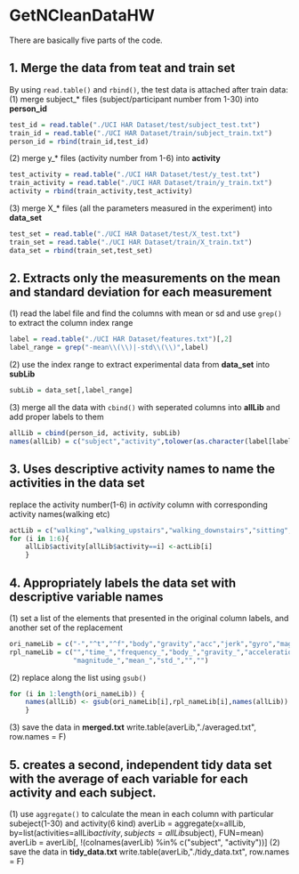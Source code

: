 # GetNCleanDataHW
There are basically five parts of the code.

## 1. Merge the data from teat and train set
By using `read.table()` and `rbind()`, the test data is attached after train data: 
(1) merge subject_* files (subject/participant number from 1-30) into **person_id**
```r
test_id = read.table("./UCI HAR Dataset/test/subject_test.txt")
train_id = read.table("./UCI HAR Dataset/train/subject_train.txt")
person_id = rbind(train_id,test_id)
```
(2) merge y_* files (activity number from 1-6) into **activity**
```r
test_activity = read.table("./UCI HAR Dataset/test/y_test.txt")
train_activity = read.table("./UCI HAR Dataset/train/y_train.txt")
activity = rbind(train_activity,test_activity)
```
(3) merge X_* files (all the parameters measured in the experiment) into **data_set** 
```r
test_set = read.table("./UCI HAR Dataset/test/X_test.txt")
train_set = read.table("./UCI HAR Dataset/train/X_train.txt")
data_set = rbind(train_set,test_set)
```
## 2. Extracts only the measurements on the mean and standard deviation for each measurement
(1) read the label file and find the columns with mean or sd and use `grep()` to extract the column index range
```r
label = read.table("./UCI HAR Dataset/features.txt")[,2]
label_range = grep("-mean\\(\\)|-std\\(\\)",label)
```
(2) use the index range to extract experimental data from **data_set** into **subLib**
```r
subLib = data_set[,label_range]
```
(3) merge all the data with `cbind()` with seperated columns into **allLib** and add proper labels to them
```r
allLib = cbind(person_id, activity, subLib)
names(allLib) = c("subject","activity",tolower(as.character(label[label_range])))
```
## 3. Uses descriptive activity names to name the activities in the data set
replace the activity number(1-6) in *activity* column with corresponding activity names(walking etc)
```r
actLib = c("walking","walking_upstairs","walking_downstairs","sitting","standing","laying")
for (i in 1:6){
    allLib$activity[allLib$activity==i] <-actLib[i]
    }
```
## 4. Appropriately labels the data set with descriptive variable names 
(1) set a list of the elements that presented in the original column labels, and another set of the replacement
```r
ori_nameLib = c("-","^t","^f","body","gravity","acc","jerk","gyro","mag","mean","std","\\(|\\)","\\_$")
rpl_nameLib = c("","time_","frequency_","body_","gravity_","acceleration_","jerk_","gyroscope_",
                "magnitude_","mean_","std_","","")
```
(2) replace along the list using `gsub()`
```r
for (i in 1:length(ori_nameLib)) {
    names(allLib) <- gsub(ori_nameLib[i],rpl_nameLib[i],names(allLib))
    }
```
(3) save the data in **merged.txt**
write.table(averLib,"./averaged.txt", row.names = F)
## 5. creates a second, independent tidy data set with the average of each variable for each activity and each subject.
(1) use `aggregate()` to calculate the mean in each column with particular subeject(1-30) and activity(6 kind)
averLib = aggregate(x=allLib, by=list(activities=allLib$activity, subjects=allLib$subject), FUN=mean)
averLib = averLib[, !(colnames(averLib) %in% c("subject", "activity"))]
(2) save the data in **tidy_data.txt**
write.table(averLib,"./tidy_data.txt", row.names = F)
